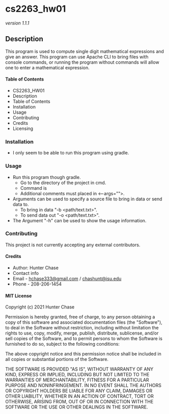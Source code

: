 # cs2263_hw01
*version 1.1.1*

## Description
This program is used to compute single digit mathematical expressions and give an answer.
This program can use Apache CLI to bring files with console commands,
or running the program without commands will allow one to enter a mathematical expression.


#### Table of Contents
- CS2263_HW01
 - Description
  - Table of Contents
 - Installation
 - Usage
 - Contributing
  - Credits
  - Licensing


### Installation
- I only seem to be able to run this program using gradle.


### Usage
- Run this program though gradle.
  - Go to the directory of the project in cmd.
  - Command is <gradle run>
  - Additional comments must placed in <--args="<commands>">.
- Arguments can be used to specify a source file to bring in data or send data to.
  - To bring in data "-b <path/text.txt>".
  - To send data out "-o <path/text.txt>".
- The Argument "-h" can be used to show the usage information.


### Contributing
This project is not currently accepting any external contributors.


#### Credits
- Author: Hunter Chase
 - Contact info
  - Email - hchase333@gmail.com / chashunt@isu.edu
  - Phone - 208-206-1454


#### MIT License

Copyright (c) 2021 Hunter Chase

Permission is hereby granted, free of charge, to any person obtaining a copy
of this software and associated documentation files (the "Software"), to deal
in the Software without restriction, including without limitation the rights
to use, copy, modify, merge, publish, distribute, sublicense, and/or sell
copies of the Software, and to permit persons to whom the Software is
furnished to do so, subject to the following conditions:

The above copyright notice and this permission notice shall be included in all
copies or substantial portions of the Software.

THE SOFTWARE IS PROVIDED "AS IS", WITHOUT WARRANTY OF ANY KIND, EXPRESS OR
IMPLIED, INCLUDING BUT NOT LIMITED TO THE WARRANTIES OF MERCHANTABILITY,
FITNESS FOR A PARTICULAR PURPOSE AND NONINFRINGEMENT. IN NO EVENT SHALL THE
AUTHORS OR COPYRIGHT HOLDERS BE LIABLE FOR ANY CLAIM, DAMAGES OR OTHER
LIABILITY, WHETHER IN AN ACTION OF CONTRACT, TORT OR OTHERWISE, ARISING FROM,
OUT OF OR IN CONNECTION WITH THE SOFTWARE OR THE USE OR OTHER DEALINGS IN THE
SOFTWARE.
